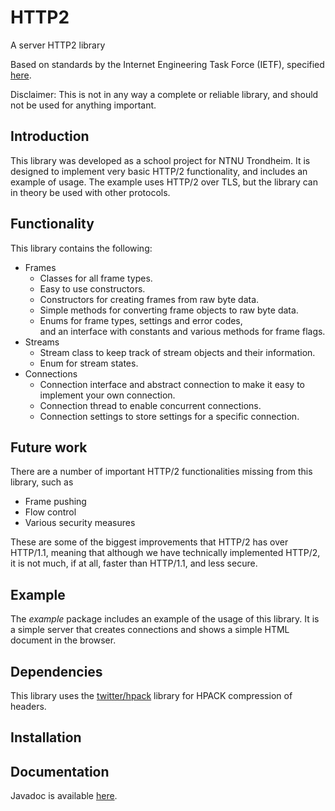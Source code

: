 # HTTP2
A server HTTP2 library

Based on standards by the Internet Engineering Task Force (IETF), specified [here](https://tools.ietf.org/html/rfc7540).

Disclaimer: This is not in any way a complete or reliable library, and should not be used for anything important.

## Introduction
This library was developed as a school project for NTNU Trondheim. 
It is designed to implement very basic HTTP/2 functionality, and includes an example of usage.
The example uses HTTP/2 over TLS, but the library can in theory be used with other protocols.

## Functionality
This library contains the following:
* Frames
    * Classes for all frame types.
    * Easy to use constructors.
    * Constructors for creating frames from raw byte data.
    * Simple methods for converting frame objects to raw byte data.
    * Enums for frame types, settings and error codes, \
      and an interface with constants and various methods for frame flags.
* Streams
    * Stream class to keep track of stream objects and their information.
    * Enum for stream states.
* Connections
    * Connection interface and abstract connection to make it easy to implement your own connection.
    * Connection thread to enable concurrent connections.
    * Connection settings to store settings for a specific connection.

## Future work
There are a number of important HTTP/2 functionalities missing from this library, such as
* Frame pushing
* Flow control
* Various security measures

These are some of the biggest improvements that HTTP/2 has over HTTP/1.1,
meaning that although we have technically implemented HTTP/2, it is not much, 
if at all, faster than HTTP/1.1, and less secure.


## Example
The _example_ package includes an example of the usage of this library. 
It is a simple server that creates connections and shows a simple HTML document in the browser.

## Dependencies
This library uses the [twitter/hpack](https://github.com/twitter/hpack) library for HPACK compression of headers. 

## Installation


## Documentation
Javadoc is available [here]().